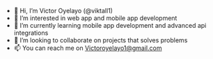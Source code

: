 - 👋 Hi, I’m  Victor Oyelayo (@viktall1)
- 👀 I’m interested in web app and mobile app development 
- 🌱 I’m currently learning mobile app development and advanced api integrations 
- 💞️ I’m looking to collaborate on projects that solves problems
- 📫 You can reach me on Victoroyelayo1@gmail.com 

<!---
viktall1/viktall1 is a ✨ special ✨ repository because its `README.md` (this file) appears on your GitHub profile.
You can click the Preview link to take a look at your changes.
--->
